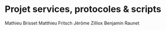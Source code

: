 # Projet services, protocoles & scripts

Mathieu Brisset
Matthieu Fritsch
Jérôme Zilliox
Benjamin Raunet
